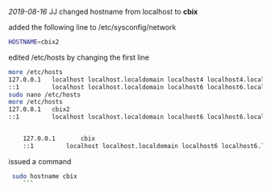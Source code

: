 *2019-08-16* JJ changed hostname from localhost to **cbix**

added the following line to /etc/sysconfig/network

```bash
HOSTNAME=cbix2
```

edited /etc/hosts
by changing the first line

```bash
more /etc/hosts
127.0.0.1   localhost localhost.localdomain localhost4 localhost4.localdomain4
::1         localhost localhost.localdomain localhost6 localhost6.localdomain6
sudo nano /etc/hosts
more /etc/hosts
127.0.0.1   cbix2
::1         localhost localhost.localdomain localhost6 localhost6.localdomain6


    127.0.0.1       cbix
    ::1         localhost localhost.localdomain localhost6 localhost6.localdomain6
```

issued a command

```bash
 sudo hostname cbix
    ```